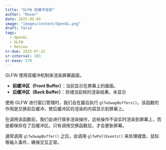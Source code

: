 ```yaml
---
title: "GLFW 双缓冲渲染"
author: "Roser"
date: 2025-05-09
image: "images/content/OpenGL.png"
draft: false
tags:
  - OpenGL
  - GLFW
  - Review
sr-due: 2025-07-22
sr-interval: 103
sr-ease: 270
---
```

GLFW 使用双缓冲机制来渲染屏幕画面。

- **前缓冲区（Front Buffer）**：当前显示在屏幕上的画面。
- **后缓冲区（Back Buffer）**：存储当前帧的渲染结果，未显示

使用 GLFW 进行窗口管理时，我们会在最后执行 `glfwSwapBuffers()`。该函数的作用是交换前后缓冲，使后缓冲区的渲染的内容显示到屏幕上。

在调用该函数前，我们会进行很多渲染操作，这些操作不会实时渲染到屏幕上，而是都保存在了后缓冲区。只有调用交换函数后，才会更新屏幕。

通常调用 `glfwSwapBuffer()` 之后，会调用 `glfwPollEvents()` 来处理键盘、鼠标等输入事件，确保交互正常。